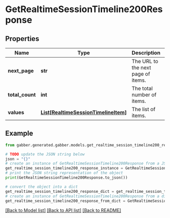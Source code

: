 # GetRealtimeSessionTimeline200Response


## Properties

Name | Type | Description | Notes
------------ | ------------- | ------------- | -------------
**next_page** | **str** | The URL to the next page of items. | [optional] 
**total_count** | **int** | The total number of items. | 
**values** | [**List[RealtimeSessionTimelineItem]**](RealtimeSessionTimelineItem.md) | The list of items. | 

## Example

```python
from gabber.generated.gabber.models.get_realtime_session_timeline200_response import GetRealtimeSessionTimeline200Response

# TODO update the JSON string below
json = "{}"
# create an instance of GetRealtimeSessionTimeline200Response from a JSON string
get_realtime_session_timeline200_response_instance = GetRealtimeSessionTimeline200Response.from_json(json)
# print the JSON string representation of the object
print(GetRealtimeSessionTimeline200Response.to_json())

# convert the object into a dict
get_realtime_session_timeline200_response_dict = get_realtime_session_timeline200_response_instance.to_dict()
# create an instance of GetRealtimeSessionTimeline200Response from a dict
get_realtime_session_timeline200_response_from_dict = GetRealtimeSessionTimeline200Response.from_dict(get_realtime_session_timeline200_response_dict)
```
[[Back to Model list]](../README.md#documentation-for-models) [[Back to API list]](../README.md#documentation-for-api-endpoints) [[Back to README]](../README.md)


